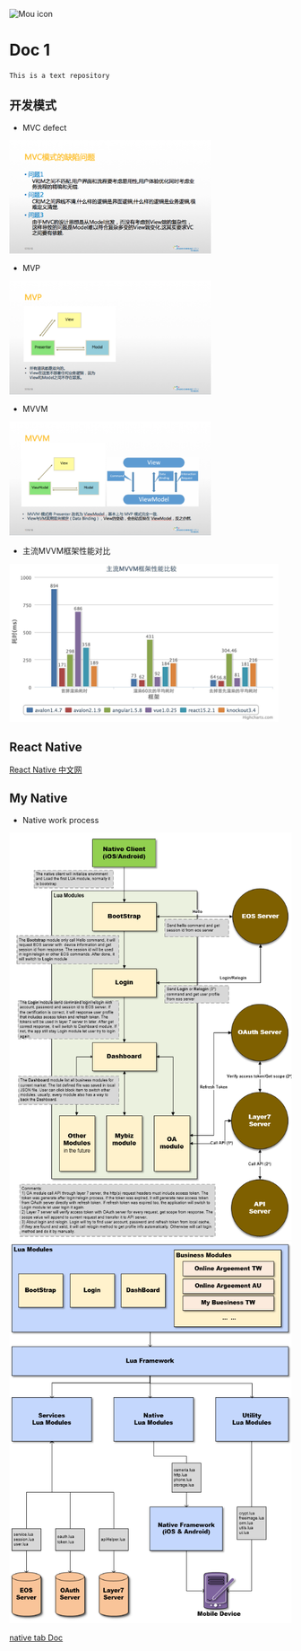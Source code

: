 ![Mou icon](http://25.io/mou/Mou_128.png)

# Doc 1
`This is a text repository`

## 开发模式
* MVC defect

<img src="images/MVC_defect.png" alt="MVC" width="360" />

- MVP 

<img src="images/MVP.png" alt="MVP" width="360" />

+ MVVM

<img src="images/MVVM.png" alt="MVVM" width="360" />

* 主流MVVM框架性能对比

<img src="images/MVVM_ms.jpeg" alt="" width="480" />

## React Native
[React Native 中文网](http://reactnative.cn/)

## My Native
+ Native work process

<img src="images/struc_1.png" alt="" width="640" />
<img src="images/struc_2.png" alt="" width="640" />

[native tab Doc](https://github.com/successinfo-org/cloudapp-wiki/blob/master/client/api/index.md)
